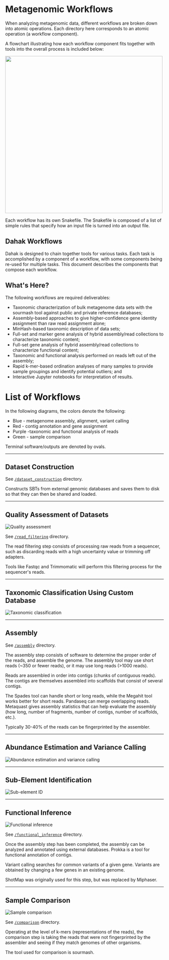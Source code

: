 # Metagenomic Workflows

When analyzing metagenomic data, different workflows
are broken down into atomic operations. Each directory here
corresponds to an atomic operation (a workflow component).

A flowchart illustrating how each workflow component fits 
together with tools into the overall process is included below:

<img width="500px" src="img/WorkflowFlowchartOriginal.png" />

Each workflow has its own Snakefile. The Snakefile is composed of a 
list of simple rules that specify how an input file is turned into 
an output file. 


## Dahak Workflows

Dahak is designed to chain together tools for various tasks.  Each task is
accomplished by a component of a workflow, with some components being re-used
for multiple tasks.  This document describes the components that compose each
workflow.

## What's Here?

The following workflows are required deliverables:

* Taxonomic characterization of bulk metagenome data sets with the sourmash
  tool against public and private reference databases;
* Assembly-based approaches to give higher-confidence gene identity assignment
  than raw read assignment alone;
* MinHash-based taxonomic description of data sets;
* Full-set and marker gene analysis of hybrid assembly/read collections to
  characterize taxonomic content;
* Full-set gene analysis of hybrid assembly/read collections to characterize
  functional content;
* Taxonomic and functional analysis performed on reads left out of the
  assembly;
* Rapid k-mer-based ordination analyses of many samples to provide sample
  groupings and identify potential outliers; and
* Interactive Jupyter notebooks for interpretation of results.


# List of Workflows

In the following diagrams, the colors denote the following:

* Blue - metagenome assembly, alignment, variant calling
* Red - contig annotation and gene assignment
* Purple -taxonomic and functional analysis of reads
* Green - sample comparison

Terminal software/outputs are denoted by ovals.

---

## Dataset Construction

See [`/dataset_construction`](/workflows/dataset_construction/) directory.

Constructs SBTs from external genomic databases and saves them to disk so that they can then be shared and loaded.

---

## Quality Assessment of Datasets

![Quality assessment](img/Workflow1_QA.png)

See [`/read_filtering`](/workflows/read_filtering/) directory.

The read filtering step consists of processing raw reads from a 
sequencer, such as discarding reads with a high uncertainty value
or trimming off adapters.

Tools like Fastqc and Trimmomatic will perform this filtering 
process for the sequencer's reads.

---

## Taxonomic Classification Using Custom Database

![Taxonomic classification](img/Workflow2_TaxClass.png)

---

## Assembly

See [`/assembly`](/workflows/assembly/) directory.

The assembly step consists of software to determine the proper
order of the reads, and assemble the genome. The assembly tool
may use short reads (~350 or fewer reads), or it may use 
long reads (>1000 reads). 

Reads are assembled in order into contigs (chunks of contiguous
reads). The contigs are themselves assembled into scaffolds 
that consist of several contigs.

The Spades tool can handle short or long reads, while the Megahit 
tool works better for short reads. Pandaseq can merge overlapping reads.
Metaquast gives assembly statistics that can help evaluate the assembly
(how long, number of fragments, number of contigs, number of scaffolds, 
etc.).

Typically 30-40% of the reads can be fingerprinted by the assembler.

---

## Abundance Estimation and Variance Calling

![Abundance estimation and variance calling](img/Workflow3_VC.png)

---

## Sub-Element Identification

![Sub-element ID](img/Workflow4_SubID.png)

---

## Functional Inference

![Functional inference](img/Workflow5_Function.png)

See [`/functional_inference`](/workflows/functional_inference/) directory.

Once the assembly step has been completed, the assembly
can be analyzed and annotated using external databases.
Prokka is a tool for functional annotation of contigs.

Variant calling searches for common variants of a given 
gene. Variants are obtained by changing a few genes 
in an existing genome.

ShotMap was originally used for this step, but was 
replaced by Miphaser.

---

## Sample Comparison

![Sample comparison](img/Workflow6_Comparison.png)

See [`/comparison`](/workflows/comparison/) directory.

Operating at the level of k-mers (representations of the reads),
the comparison step is taking the reads that were not fingerprinted
by the assembler and seeing if they match genomes of other organisms. 

The tool used for comparison is sourmash.

